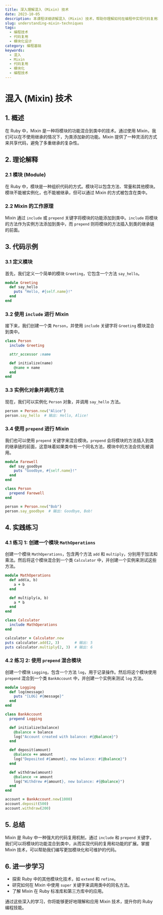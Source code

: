 ```yaml
---
title: 深入理解混入 (Mixin) 技术
date: 2023-10-05
description: 本课程详细讲解混入 (Mixin) 技术，帮助你理解如何在编程中实现代码复用和模块化设计。
slug: understanding-mixin-techniques
tags:
  - 编程技术
  - 代码复用
  - 模块化设计
category: 编程基础
keywords:
  - 混入
  - Mixin
  - 代码复用
  - 模块化
  - 编程技术
---
```


# 混入 (Mixin) 技术

## 1. 概述

在 Ruby 中，Mixin 是一种将模块的功能混合到类中的技术。通过使用 Mixin，我们可以在不使用继承的情况下，为类添加新的功能。Mixin 提供了一种灵活的方式来共享代码，避免了多重继承的复杂性。

## 2. 理论解释

### 2.1 模块 (Module)

在 Ruby 中，模块是一种组织代码的方式。模块可以包含方法、常量和其他模块。模块不能被实例化，也不能被继承，但可以通过 Mixin 的方式被包含在类中。

### 2.2 Mixin 的工作原理

Mixin 通过 `include` 或 `prepend` 关键字将模块的功能添加到类中。`include` 将模块的方法作为实例方法添加到类中，而 `prepend` 则将模块的方法插入到类的继承链的前面。

## 3. 代码示例

### 3.1 定义模块

首先，我们定义一个简单的模块 `Greeting`，它包含一个方法 `say_hello`。

```ruby
module Greeting
  def say_hello
    puts "Hello, #{self.name}!"
  end
end
```

### 3.2 使用 `include` 进行 Mixin

接下来，我们创建一个类 `Person`，并使用 `include` 关键字将 `Greeting` 模块混合到类中。

```ruby
class Person
  include Greeting

  attr_accessor :name

  def initialize(name)
    @name = name
  end
end
```

### 3.3 实例化对象并调用方法

现在，我们可以实例化 `Person` 对象，并调用 `say_hello` 方法。

```ruby
person = Person.new("Alice")
person.say_hello  # 输出: Hello, Alice!
```

### 3.4 使用 `prepend` 进行 Mixin

我们也可以使用 `prepend` 关键字来混合模块。`prepend` 会将模块的方法插入到类的继承链的前面，这意味着如果类中有一个同名方法，模块中的方法会优先被调用。

```ruby
module Farewell
  def say_goodbye
    puts "Goodbye, #{self.name}!"
  end
end

class Person
  prepend Farewell
end

person = Person.new("Bob")
person.say_goodbye  # 输出: Goodbye, Bob!
```

## 4. 实践练习

### 4.1 练习 1: 创建一个模块 `MathOperations`

创建一个模块 `MathOperations`，包含两个方法 `add` 和 `multiply`，分别用于加法和乘法。然后将这个模块混合到一个类 `Calculator` 中，并创建一个实例来测试这些方法。

```ruby
module MathOperations
  def add(a, b)
    a + b
  end

  def multiply(a, b)
    a * b
  end
end

class Calculator
  include MathOperations
end

calculator = Calculator.new
puts calculator.add(2, 3)       # 输出: 5
puts calculator.multiply(2, 3)  # 输出: 6
```

### 4.2 练习 2: 使用 `prepend` 混合模块

创建一个模块 `Logging`，包含一个方法 `log`，用于记录操作。然后将这个模块使用 `prepend` 混合到一个类 `BankAccount` 中，并创建一个实例来测试 `log` 方法。

```ruby
module Logging
  def log(message)
    puts "[LOG] #{message}"
  end
end

class BankAccount
  prepend Logging

  def initialize(balance)
    @balance = balance
    log("Account created with balance: #{@balance}")
  end

  def deposit(amount)
    @balance += amount
    log("Deposited #{amount}, new balance: #{@balance}")
  end

  def withdraw(amount)
    @balance -= amount
    log("Withdrew #{amount}, new balance: #{@balance}")
  end
end

account = BankAccount.new(1000)
account.deposit(500)
account.withdraw(200)
```

## 5. 总结

Mixin 是 Ruby 中一种强大的代码复用机制，通过 `include` 和 `prepend` 关键字，我们可以将模块的功能混合到类中，从而实现代码的复用和功能的扩展。掌握 Mixin 技术，可以帮助我们编写更加模块化和可维护的代码。

## 6. 进一步学习

- 探索 Ruby 中的其他模块化技术，如 `extend` 和 `refine`。
- 研究如何在 Mixin 中使用 `super` 关键字来调用类中的同名方法。
- 了解 Mixin 在 Ruby 标准库和第三方库中的应用。

通过这些深入的学习，你将能够更好地理解和应用 Mixin 技术，提升你的 Ruby 编程技能。